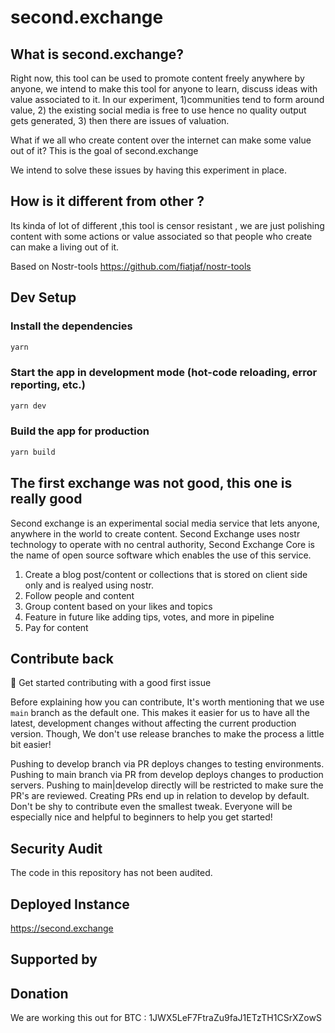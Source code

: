 # second.exchange

## What is second.exchange?

Right now, this tool can be used to promote content freely anywhere by anyone, we intend to make this tool for anyone to learn, discuss ideas with value associated to it. In our experiment, 1)communities tend to form around value, 2) the existing social media is free to use hence no quality output gets generated, 3) then there are issues of valuation.

What if we all who create content over the internet can make some value out of it? This is the goal of second.exchange

We intend to solve these issues by having this experiment in place.

## How is it different from other ?

Its kinda of lot of different ,this tool is censor resistant , we are just polishing content with some actions or value associated so that people who create can make a living out of it.

Based on Nostr-tools https://github.com/fiatjaf/nostr-tools


## Dev Setup

### Install the dependencies

```bash
yarn
```

### Start the app in development mode (hot-code reloading, error reporting, etc.)

```bash
yarn dev
```

### Build the app for production

```bash
yarn build
```

## The first exchange was not good, this one is really good

Second exchange is an experimental social media service that lets anyone, anywhere in the world to create content. Second Exchange uses nostr technology to operate with no central authority, Second Exchange Core is the name of open source software which enables the use of this service.

1. Create a blog post/content or collections that is stored on client side only and is realyed using nostr.
2. Follow people and content
3. Group content based on your likes and topics
4. Feature in future like adding tips, votes, and more in pipeline
5. Pay for content

## Contribute back

👋 Get started contributing with a good first issue

Before explaining how you can contribute, It's worth mentioning that we use `main` branch as the default one. This makes it easier for us to have all the latest, development changes without affecting the current production version. Though, We don't use release branches to make the process a little bit easier!

Pushing to develop branch via PR deploys changes to testing environments.
Pushing to main branch via PR from develop deploys changes to production servers.
Pushing to main|develop directly will be restricted to make sure the PR's are reviewed.
Creating PRs end up in relation to develop by default.
Don't be shy to contribute even the smallest tweak. Everyone will be especially nice and helpful to beginners to help you get started!

## Security Audit

The code in this repository has not been audited.

## Deployed Instance

https://second.exchange

## Supported by 


## Donation 

We are working this out for BTC : 1JWX5LeF7FtraZu9faJ1ETzTH1CSrXZowS


